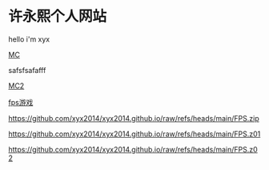 # 许永熙个人网站

hello i'm xyx

[MC](https://github.com/xyx2014/xyx2014.github.io/raw/refs/heads/main/MC.exe)


safsfsafafff


[MC2](https://github.com/xyx2014/xyx2014.github.io/raw/refs/heads/main/MC.exe)



[fps游戏](https://github.com/xyx2014/xyx2014.github.io/raw/refs/heads/main/FPS.exe)

https://github.com/xyx2014/xyx2014.github.io/raw/refs/heads/main/FPS.zip

https://github.com/xyx2014/xyx2014.github.io/raw/refs/heads/main/FPS.z01


https://github.com/xyx2014/xyx2014.github.io/raw/refs/heads/main/FPS.z02


